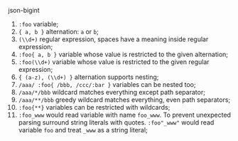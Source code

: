 json-bigint

1. `:foo` variable;
1. `{ a, b }` alternation: `a` or `b`;
1. `(\\d+)` regular expression, spaces have a meaning inside regular expression;
1. `:foo{ a, b }` variable whose value is restricted to the given alternation;
1. `:foo(\\d+)` variable whose value is restricted to the given regular expression;
1. `{ (a-z), (\\d+) }` alternation supports nesting;
1. `/aaa/ :foo{ /bbb, /ccc/:bar }` variables can be nested too;
1. `/aaa/*/bbb` wildcard matches everything except path separator;
1. `/aaa/**/bbb` greedy wildcard matches everything, even path separators;
1. `:foo{**}` variables can be restricted with wildcards;
1. `:foo_www` would read variable with name `foo_www`. To prevent unexpected parsing surround string
   literals with quotes. `:foo"_www"` would read variable `foo` and treat `_www` as a string literal;
